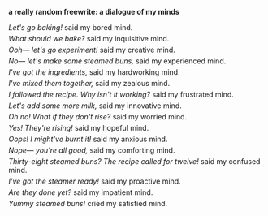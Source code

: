 <div id="steamedBuns"><p><strong>a really random freewrite: a dialogue of my minds</strong></p><p><em>Let's go baking!</em> said my bored mind.</p><p><em>What should we bake?</em> said my inquisitive mind.</p><p><em>Ooh&mdash; let's go experiment!</em> said my creative mind.</p><p><em>No&mdash; let's make some steamed buns,</em> said my experienced mind.</p><p><em>I've got the ingredients,</em> said my hardworking mind.</p><p><em>I've mixed them together,</em> said my zealous mind.</p><p><em>I followed the recipe. Why isn't it working?</em> said my frustrated mind.</p><p><em>Let's add some more milk,</em> said my innovative mind.</p><p><em>Oh no! What if they don't rise?</em> said my worried mind.</p><p><em>Yes! They're rising!</em> said my hopeful mind.</p><p><em>Oops! I might've burnt it!</em> said my anxious mind.</p><p><em>Nope&mdash; you're all good,</em> said my comforting mind.</p><p><em>Thirty-eight steamed buns? The recipe called for twelve!</em> said my confused mind.</p><p><em>I've got the steamer ready!</em> said my proactive mind.</p><p><em>Are they done yet?</em> said my impatient mind.</p><p><em>Yummy steamed buns!</em> cried my satisfied mind.</p></div><style>div#steamedBuns>p:not(:first-child){margin:5px 0}</style>